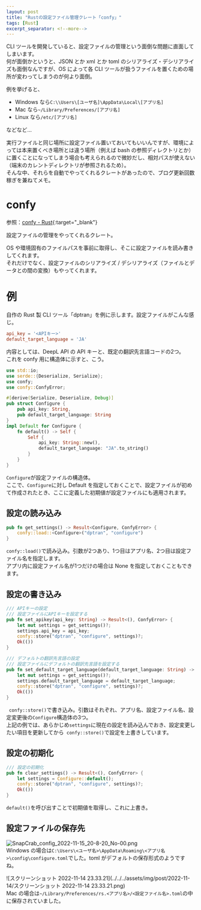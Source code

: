 ```yaml
---
layout: post
title: "Rustの設定ファイル管理クレート「confy」"
tags: [Rust]
excerpt_separator: <!--more-->
---
```


CLI ツールを開発していると、設定ファイルの管理という面倒な問題に直面してしまいます。  
何が面倒かというと、JSON とか xml とか toml のシリアライズ・デシリアライズも面倒なんですが、OS によって各 CLI ツールが扱うファイルを置くための場所が変わってしまうのが何より面倒。  

例を挙げると、  

- Windows なら``C:\\Users\[ユーザ名]\AppData\Local\[アプリ名]``
- Mac なら``~/Library/Preferences/[アプリ名]``
- Linux なら``/etc/[アプリ名]``

などなど…  

実行ファイルと同じ場所に設定ファイル置いておいてもいいんですが、環境によっては本来置くべき場所とは違う場所（例えば bash の参照ディレクトリとか）に置くことになってしまう場合も考えられるので微妙だし、相対パスが使えない（端末のカレントディレクトリが参照されるため）。  
そんな中、それらを自動でやってくれるクレートがあったので、ブログ更新回数稼ぎを兼ねてメモ。

<!--more-->

# confy

参照：[confy - Rust](https://docs.rs/confy/latest/confy/){:target="_blank"}  

設定ファイルの管理をやってくれるクレート。  

OS や環境固有のファイルパスを事前に取得し、そこに設定ファイルを読み書きしてくれます。  
それだけでなく、設定ファイルのシリアライズ / デシリアライズ（ファイルとデータとの間の変換）もやってくれます。

# 例

自作の Rust 製 CLI ツール「dptran」を例に示します。設定ファイルがこんな感じ。

```toml
api_key = '<APIキー>'
default_target_language = 'JA'
```

内容としては、DeepL API の API キーと、既定の翻訳先言語コードの2つ。  
これを confy 用に構造体に示すと、こう。

```rust
use std::io;
use serde::{Deserialize, Serialize};
use confy;
use confy::ConfyError;

#[derive(Serialize, Deserialize, Debug)]
pub struct Configure {
    pub api_key: String,
    pub default_target_language: String
}
impl Default for Configure {
    fn default() -> Self {
        Self {
            api_key: String::new(),
            default_target_language: "JA".to_string()
        }
    }
}
```

``Configure``が設定ファイルの構造体。  
ここで、``Configure``に対し Default を指定しておくことで、設定ファイルが初めて作成されたとき、ここに定義した初期値が設定ファイルにも適用されます。  

## 設定の読み込み

```rust
pub fn get_settings() -> Result<Configure, ConfyError> {
    confy::load::<Configure>("dptran", "configure")
}
```

``confy::load()``で読み込み。引数が2つあり、1つ目はアプリ名、2つ目は設定ファイル名を指定します。  
アプリ内に設定ファイル名が1つだけの場合は None を指定しておくこともできます。

## 設定の書き込み

```rust
/// APIキーの設定  
/// 設定ファイルにAPIキーを設定する
pub fn set_apikey(api_key: String) -> Result<(), ConfyError> {
    let mut settings = get_settings()?;
    settings.api_key = api_key;
    confy::store("dptran", "configure", settings)?;
    Ok(())
}

/// デフォルトの翻訳先言語の設定  
/// 設定ファイルにデフォルトの翻訳先言語を設定する
pub fn set_default_target_language(default_target_language: String) -> Result<(), ConfyError> {
    let mut settings = get_settings()?;
    settings.default_target_language = default_target_language;
    confy::store("dptran", "configure", settings)?;
    Ok(())
}
```

`` confy::store()``で書き込み。引数はそれぞれ、アプリ名、設定ファイル名、設定変更後の``Configure``構造体の3つ。  
上記の例では、あらかじめ``settings``に現在の設定を読み込んでおき、設定変更したい項目を更新してから`` confy::store()``で設定を上書きしています。

## 設定の初期化

```rust
/// 設定の初期化
pub fn clear_settings() -> Result<(), ConfyError> {
    let settings = Configure::default();
    confy::store("dptran", "configure", settings)?;
    Ok(())
}
```

``default()``を呼び出すことで初期値を取得し、これに上書き。

## 設定ファイルの保存先

![SnapCrab_config_2022-11-15_20-8-20_No-00.png](../../../assets/img/post/2022-11-14/SnapCrab_config_2022-11-15_20-8-20_No-00.png)  
Windows の場合は``C:\Users\<ユーザ名>\AppData\Roaming\<アプリ名>\config\configure.toml``でした。toml がデフォルトの保存形式のようですね。

![スクリーンショット 2022-11-14 23.33.21](../../../assets/img/post/2022-11-14/スクリーンショット 2022-11-14 23.33.21.png)  
Mac の場合は``~/Library/Preferences/rs.<アプリ名>/<設定ファイル名>.toml``の中に保存されていました。
